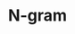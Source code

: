 ---
word: "true"

title: "N-gram"

categories: ['']

tags: ['N', 'gram']

arwords: 'النماذج اللغوية للنَّحو اﻹحصائي'

arexps: []

enwords: ['N-gram']

enexps: []

arlexicons: 'ن'

enlexicons: 'N'

authors: ['Ruqayya Roshdy']

translators: ['X']

citations: 'تطبيقات أساسية في المعالجة الآلية للغة العربية'

sources: 'مركز الملك عبدالله بن عبدالعزيز الدولي لخدمة اللغة العربية'

slug: ""
---